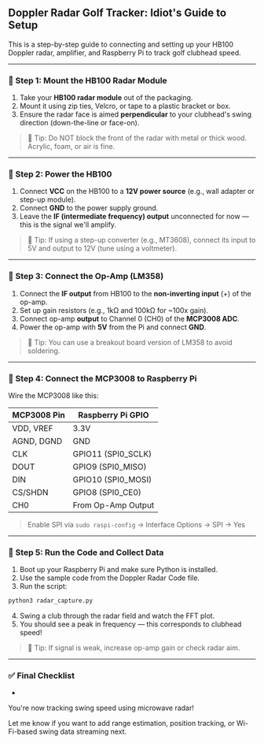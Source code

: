 ## Doppler Radar Golf Tracker: Idiot's Guide to Setup

This is a step-by-step guide to connecting and setting up your HB100 Doppler radar, amplifier, and Raspberry Pi to track golf clubhead speed.

---

### 🧱 Step 1: Mount the HB100 Radar Module

1. Take your **HB100 radar module** out of the packaging.
2. Mount it using zip ties, Velcro, or tape to a plastic bracket or box.
3. Ensure the radar face is aimed **perpendicular** to your clubhead's swing direction (down-the-line or face-on).

> 📌 Tip: Do NOT block the front of the radar with metal or thick wood. Acrylic, foam, or air is fine.

---

### 🔌 Step 2: Power the HB100

1. Connect **VCC** on the HB100 to a **12V power source** (e.g., wall adapter or step-up module).
2. Connect **GND** to the power supply ground.
3. Leave the **IF (intermediate frequency) output** unconnected for now — this is the signal we'll amplify.

> 📌 Tip: If using a step-up converter (e.g., MT3608), connect its input to 5V and output to 12V (tune using a voltmeter).

---

### 🔧 Step 3: Connect the Op-Amp (LM358)

1. Connect the **IF output** from HB100 to the **non-inverting input** (+) of the op-amp.
2. Set up gain resistors (e.g., 1kΩ and 100kΩ for \~100x gain).
3. Connect op-amp **output** to Channel 0 (CH0) of the **MCP3008 ADC**.
4. Power the op-amp with **5V** from the Pi and connect **GND**.

> 📌 Tip: You can use a breakout board version of LM358 to avoid soldering.

---

### 🧠 Step 4: Connect the MCP3008 to Raspberry Pi

Wire the MCP3008 like this:

| MCP3008 Pin | Raspberry Pi GPIO   |
| ----------- | ------------------- |
| VDD, VREF   | 3.3V                |
| AGND, DGND  | GND                 |
| CLK         | GPIO11 (SPI0\_SCLK) |
| DOUT        | GPIO9 (SPI0\_MISO)  |
| DIN         | GPIO10 (SPI0\_MOSI) |
| CS/SHDN     | GPIO8 (SPI0\_CE0)   |
| CH0         | From Op-Amp Output  |

> Enable SPI via `sudo raspi-config` → Interface Options → SPI → Yes

---

### 🧪 Step 5: Run the Code and Collect Data

1. Boot up your Raspberry Pi and make sure Python is installed.
2. Use the sample code from the Doppler Radar Code file.
3. Run the script:

```bash
python3 radar_capture.py
```

4. Swing a club through the radar field and watch the FFT plot.
5. You should see a peak in frequency — this corresponds to clubhead speed!

> 📌 Tip: If signal is weak, increase op-amp gain or check radar aim.

---

### ✅ Final Checklist

-

You're now tracking swing speed using microwave radar!

Let me know if you want to add range estimation, position tracking, or Wi-Fi-based swing data streaming next.

